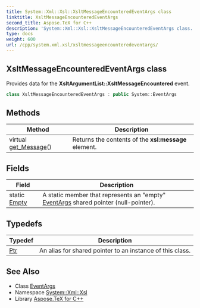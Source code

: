 ```yaml
---
title: System::Xml::Xsl::XsltMessageEncounteredEventArgs class
linktitle: XsltMessageEncounteredEventArgs
second_title: Aspose.TeX for C++
description: 'System::Xml::Xsl::XsltMessageEncounteredEventArgs class. Provides data for the XsltArgumentList::XsltMessageEncountered event in C++.'
type: docs
weight: 600
url: /cpp/system.xml.xsl/xsltmessageencounteredeventargs/
---
```

## XsltMessageEncounteredEventArgs class


Provides data for the **XsltArgumentList::XsltMessageEncountered** event.

```cpp
class XsltMessageEncounteredEventArgs : public System::EventArgs
```

## Methods

| Method | Description |
| --- | --- |
| virtual [get_Message](./get_message/)() | Returns the contents of the **xsl:message** element. |
## Fields

| Field | Description |
| --- | --- |
| static [Empty](../../system/eventargs/empty/) | A static member that represents an "empty" [EventArgs](../../system/eventargs/) shared pointer (null-pointer). |
## Typedefs

| Typedef | Description |
| --- | --- |
| [Ptr](./ptr/) | An alias for shared pointer to an instance of this class. |
## See Also

* Class [EventArgs](../../system/eventargs/)
* Namespace [System::Xml::Xsl](../)
* Library [Aspose.TeX for C++](../../)
